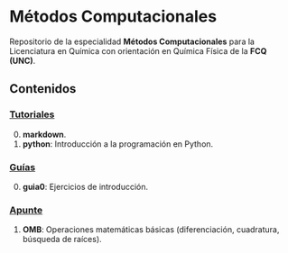 # Métodos Computacionales

Repositorio de la especialidad **Métodos Computacionales** para la Licenciatura
en Química con orientación en Química Física de la **FCQ (UNC)**.


## Contenidos

### [Tutoriales](https://github.com/fernandezfran/metcomp/tree/main/tutoriales)

0. **markdown**.
1. **python**: Introducción a la programación en Python.


### [Guías](https://github.com/fernandezfran/metcomp/tree/main/guias)

0. **guia0**: Ejercicios de introducción.


### [Apunte](https://github.com/fernandezfran/metcomp/tree/main/apunte)

1. **OMB**: Operaciones matemáticas básicas (diferenciación, cuadratura, búsqueda 
de raíces).
